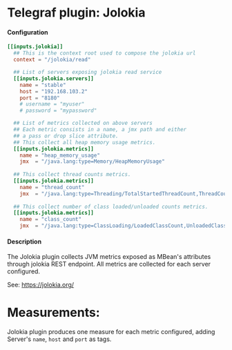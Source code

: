 # Telegraf plugin: Jolokia

#### Configuration

```toml
[[inputs.jolokia]]
  ## This is the context root used to compose the jolokia url
  context = "/jolokia/read"

  ## List of servers exposing jolokia read service
  [[inputs.jolokia.servers]]
    name = "stable"
    host = "192.168.103.2"
    port = "8180"
    # username = "myuser"
    # password = "mypassword"

  ## List of metrics collected on above servers
  ## Each metric consists in a name, a jmx path and either
  ## a pass or drop slice attribute.
  ## This collect all heap memory usage metrics.
  [[inputs.jolokia.metrics]]
    name = "heap_memory_usage"
    jmx  = "/java.lang:type=Memory/HeapMemoryUsage"
    
  ## This collect thread counts metrics.
  [[inputs.jolokia.metrics]]
    name = "thread_count"
    jmx  = "/java.lang:type=Threading/TotalStartedThreadCount,ThreadCount,DaemonThreadCount,PeakThreadCount"
 
  ## This collect number of class loaded/unloaded counts metrics.
  [[inputs.jolokia.metrics]]
    name = "class_count"
    jmx  = "/java.lang:type=ClassLoading/LoadedClassCount,UnloadedClassCount,TotalLoadedClassCount"
```

#### Description

The Jolokia plugin collects JVM metrics exposed as MBean's attributes through jolokia REST endpoint. All metrics
are collected for each server configured.

See: https://jolokia.org/

# Measurements:
Jolokia plugin produces one measure for each metric configured, adding Server's `name`, `host` and `port` as tags.
